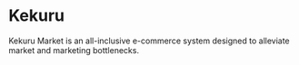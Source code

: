 # Kekuru
Kekuru Market is an all-inclusive e-commerce system designed to alleviate market and marketing bottlenecks. 
